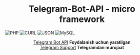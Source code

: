 <h1 align="center">Telegram-Bot-API - micro framework</h1>

![PHP](https://img.shields.io/badge/php-%3E%3D7.4-8892bf.svg)
![CURL](https://img.shields.io/badge/cURL-required-green.svg)
![JSON](https://img.shields.io/badge/JSON-required-blue.svg)
![MySQL](https://img.shields.io/badge/MySQL-not-required-pink.svg)

<div align="center">
	<a href="https://core.telegram.org/bots/api">Telegram Bot API</a> <b>Foydalanish uchun yaratilgan</b> 
	<br>
	<a href="https://telegram.me/rakhmonberganov">Telegram Support</a> <b>Telegramdan murojaat</b> 
</div>
